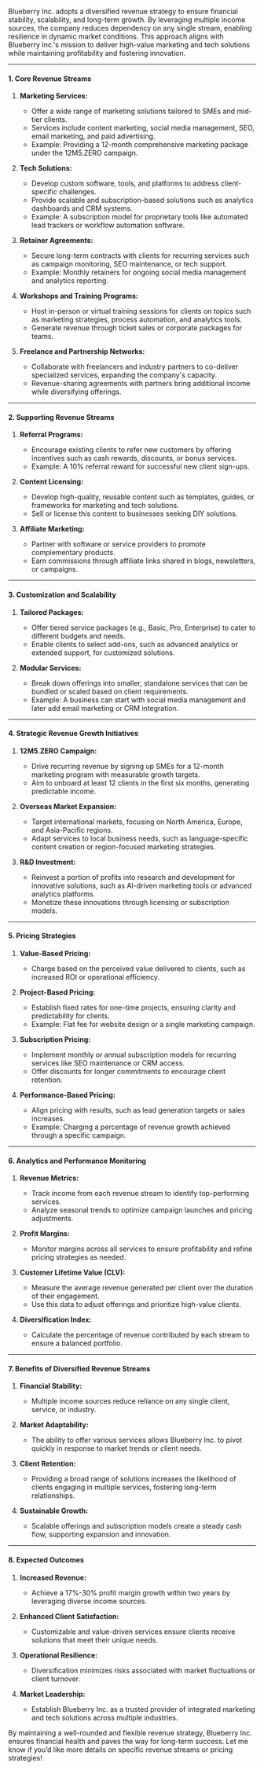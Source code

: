 
Blueberry Inc. adopts a diversified revenue strategy to ensure financial stability, scalability, and long-term growth. By leveraging multiple income sources, the company reduces dependency on any single stream, enabling resilience in dynamic market conditions. This approach aligns with Blueberry Inc.'s mission to deliver high-value marketing and tech solutions while maintaining profitability and fostering innovation.

---

#### **1. Core Revenue Streams**

1. **Marketing Services:**
    
    - Offer a wide range of marketing solutions tailored to SMEs and mid-tier clients.
    - Services include content marketing, social media management, SEO, email marketing, and paid advertising.
    - Example: Providing a 12-month comprehensive marketing package under the 12M5.ZERO campaign.
2. **Tech Solutions:**
    
    - Develop custom software, tools, and platforms to address client-specific challenges.
    - Provide scalable and subscription-based solutions such as analytics dashboards and CRM systems.
    - Example: A subscription model for proprietary tools like automated lead trackers or workflow automation software.
3. **Retainer Agreements:**
    
    - Secure long-term contracts with clients for recurring services such as campaign monitoring, SEO maintenance, or tech support.
    - Example: Monthly retainers for ongoing social media management and analytics reporting.
4. **Workshops and Training Programs:**
    
    - Host in-person or virtual training sessions for clients on topics such as marketing strategies, process automation, and analytics tools.
    - Generate revenue through ticket sales or corporate packages for teams.
5. **Freelance and Partnership Networks:**
    
    - Collaborate with freelancers and industry partners to co-deliver specialized services, expanding the company's capacity.
    - Revenue-sharing agreements with partners bring additional income while diversifying offerings.

---

#### **2. Supporting Revenue Streams**

1. **Referral Programs:**
    
    - Encourage existing clients to refer new customers by offering incentives such as cash rewards, discounts, or bonus services.
    - Example: A 10% referral reward for successful new client sign-ups.
2. **Content Licensing:**
    
    - Develop high-quality, reusable content such as templates, guides, or frameworks for marketing and tech solutions.
    - Sell or license this content to businesses seeking DIY solutions.
3. **Affiliate Marketing:**
    
    - Partner with software or service providers to promote complementary products.
    - Earn commissions through affiliate links shared in blogs, newsletters, or campaigns.

---

#### **3. Customization and Scalability**

1. **Tailored Packages:**
    
    - Offer tiered service packages (e.g., Basic, Pro, Enterprise) to cater to different budgets and needs.
    - Enable clients to select add-ons, such as advanced analytics or extended support, for customized solutions.
2. **Modular Services:**
    
    - Break down offerings into smaller, standalone services that can be bundled or scaled based on client requirements.
    - Example: A business can start with social media management and later add email marketing or CRM integration.

---

#### **4. Strategic Revenue Growth Initiatives**

1. **12M5.ZERO Campaign:**
    
    - Drive recurring revenue by signing up SMEs for a 12-month marketing program with measurable growth targets.
    - Aim to onboard at least 12 clients in the first six months, generating predictable income.
2. **Overseas Market Expansion:**
    
    - Target international markets, focusing on North America, Europe, and Asia-Pacific regions.
    - Adapt services to local business needs, such as language-specific content creation or region-focused marketing strategies.
3. **R&D Investment:**
    
    - Reinvest a portion of profits into research and development for innovative solutions, such as AI-driven marketing tools or advanced analytics platforms.
    - Monetize these innovations through licensing or subscription models.

---

#### **5. Pricing Strategies**

1. **Value-Based Pricing:**
    
    - Charge based on the perceived value delivered to clients, such as increased ROI or operational efficiency.
2. **Project-Based Pricing:**
    
    - Establish fixed rates for one-time projects, ensuring clarity and predictability for clients.
    - Example: Flat fee for website design or a single marketing campaign.
3. **Subscription Pricing:**
    
    - Implement monthly or annual subscription models for recurring services like SEO maintenance or CRM access.
    - Offer discounts for longer commitments to encourage client retention.
4. **Performance-Based Pricing:**
    
    - Align pricing with results, such as lead generation targets or sales increases.
    - Example: Charging a percentage of revenue growth achieved through a specific campaign.

---

#### **6. Analytics and Performance Monitoring**

1. **Revenue Metrics:**
    
    - Track income from each revenue stream to identify top-performing services.
    - Analyze seasonal trends to optimize campaign launches and pricing adjustments.
2. **Profit Margins:**
    
    - Monitor margins across all services to ensure profitability and refine pricing strategies as needed.
3. **Customer Lifetime Value (CLV):**
    
    - Measure the average revenue generated per client over the duration of their engagement.
    - Use this data to adjust offerings and prioritize high-value clients.
4. **Diversification Index:**
    
    - Calculate the percentage of revenue contributed by each stream to ensure a balanced portfolio.

---

#### **7. Benefits of Diversified Revenue Streams**

1. **Financial Stability:**
    
    - Multiple income sources reduce reliance on any single client, service, or industry.
2. **Market Adaptability:**
    
    - The ability to offer various services allows Blueberry Inc. to pivot quickly in response to market trends or client needs.
3. **Client Retention:**
    
    - Providing a broad range of solutions increases the likelihood of clients engaging in multiple services, fostering long-term relationships.
4. **Sustainable Growth:**
    
    - Scalable offerings and subscription models create a steady cash flow, supporting expansion and innovation.

---

#### **8. Expected Outcomes**

1. **Increased Revenue:**
    
    - Achieve a 17%-30% profit margin growth within two years by leveraging diverse income sources.
2. **Enhanced Client Satisfaction:**
    
    - Customizable and value-driven services ensure clients receive solutions that meet their unique needs.
3. **Operational Resilience:**
    
    - Diversification minimizes risks associated with market fluctuations or client turnover.
4. **Market Leadership:**
    
    - Establish Blueberry Inc. as a trusted provider of integrated marketing and tech solutions across multiple industries.

By maintaining a well-rounded and flexible revenue strategy, Blueberry Inc. ensures financial health and paves the way for long-term success. Let me know if you’d like more details on specific revenue streams or pricing strategies!